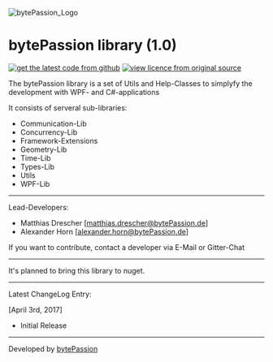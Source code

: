 ![bytePassion_Logo](/OpenQuoridorFramework/OQF.Resources/Images/bytePassionLogo.png)

# bytePassion library (1.0)

[![get the latest code from github](https://img.shields.io/badge/code-on%20github-lightgrey.svg)](https://github.com/bytePassion/bytePassion.Library.git)
[![view licence from original source](https://img.shields.io/badge/licence-Apache%202.0-orange.svg)](http://www.apache.org/licenses/LICENSE-2.0)

The bytePassion library is a set of Utils and Help-Classes to simplyfy the development with WPF- and C#-applications

It consists of serveral sub-libraries:
 - Communication-Lib
 - Concurrency-Lib 
 - Framework-Extensions
 - Geometry-Lib
 - Time-Lib
 - Types-Lib
 - Utils
 - WPF-Lib

---

Lead-Developers:
- Matthias Drescher [[matthias.drescher@bytePassion.de](matthias.drescher@bytePassion.de)]
- Alexander Horn [[alexander.horn@bytePassion.de](alexander.horn@bytePassion.de)]

If you want to contribute, contact a developer via E-Mail or Gitter-Chat

---

It's planned to bring this library to nuget.

---

Latest ChangeLog Entry:

[April 3rd, 2017]
 - Initial Release

---

Developed by [bytePassion](http://www.bytePassion.de)